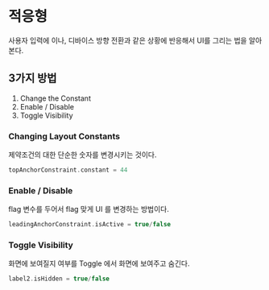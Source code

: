 # 적응형

사용자 입력에 이나, 디바이스 방향 전환과 같은 상황에 반응해서 UI를 그리는 법을 알아본다.

## 3가지 방법

1. Change the Constant
2. Enable / Disable
3. Toggle Visibility

### Changing Layout Constants

제약조건의 대한 단순한 숫자를 변경시키는 것이다.

```swift
topAnchorConstraint.constant = 44
```

### Enable / Disable

flag 변수를 두어서 flag 맞게 UI 를 변경하는 방법이다.

```swift
leadingAnchorConstraint.isActive = true/false
```

### Toggle Visibility

화면에 보여질지 여부를 Toggle 에서 화면에 보여주고 숨긴다.

```swift
label2.isHidden = true/false
```
